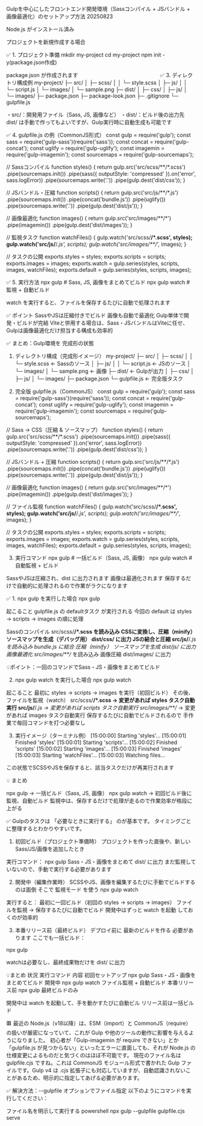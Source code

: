 Gulpを中心にしたフロントエンド開発環境（Sassコンパイル + JSバンドル + 画像最適化）のセットアップ方法 20250823

Node.js がインストール済み

プロジェクトを新規作成する場合

✅ 1. プロジェクト準備
mkdir my-project
cd my-project
npm init -y(package.json作成)

package.json が作成されます
　　　　　　　　　　　　　　　
✅ 3. ディレクトリ構成例
my-project/
├─ src/
│  ├─ scss/
│  │   └─ style.scss
│  ├─ js/
│  │   └─ script.js
│  └─ images/
│      └─ sample.png
├─ dist/
│  ├─ css/
│  ├─ js/
│  └─ images/
├─ package.json
├─ package-look.json
├─ .gitignore
└─ gulpfile.js

・src/：開発用ファイル（Sass, JS, 画像など）
・dist/：ビルド後の出力先
dist/ は手動で作ってもよいですが、Gulp実行時に自動生成も可能です

✅ 4. gulpfile.js の例（CommonJS形式）
const gulp = require('gulp');
const sass = require('gulp-sass')(require('sass'));
const concat = require('gulp-concat');
const uglify = require('gulp-uglify');
const imagemin = require('gulp-imagemin');
const sourcemaps = require('gulp-sourcemaps');

// Sassコンパイル
function styles() {
  return gulp.src('src/scss/**/*.scss')
    .pipe(sourcemaps.init())
    .pipe(sass({ outputStyle: 'compressed' }).on('error', sass.logError))
    .pipe(sourcemaps.write('.'))
    .pipe(gulp.dest('dist/css'));
}

// JSバンドル・圧縮
function scripts() {
  return gulp.src('src/js/**/*.js')
    .pipe(sourcemaps.init())
    .pipe(concat('bundle.js'))
    .pipe(uglify())
    .pipe(sourcemaps.write('.'))
    .pipe(gulp.dest('dist/js'));
}

// 画像最適化
function images() {
  return gulp.src('src/images/**/*')
    .pipe(imagemin())
    .pipe(gulp.dest('dist/images'));
}

// 監視タスク
function watchFiles() {
  gulp.watch('src/scss/**/*.scss', styles);
  gulp.watch('src/js/**/*.js', scripts);
  gulp.watch('src/images/**/*', images);
}

// タスクの公開
exports.styles = styles;
exports.scripts = scripts;
exports.images = images;
exports.watch = gulp.series(styles, scripts, images, watchFiles);
exports.default = gulp.series(styles, scripts, images);

✅ 5. 実行方法
npx gulp          # Sass, JS, 画像をまとめてビルド
npx gulp watch    # 監視 + 自動ビルド

watch を実行すると、ファイルを保存するたびに自動で処理されます

✅ ポイント
SassやJSは圧縮付きでビルド
画像も自動で最適化
Gulp単体で開発・ビルドが完結
Viteと併用する場合は、Sass・JSバンドルはViteに任せ、Gulpは画像最適化だけ担当する構成も効率的


✅ まとめ：Gulp環境を 完成形の状態
1. ディレクトリ構成（完成形イメージ）
my-project/
├─ src/
│  ├─ scss/
│  │   └─ style.scss       ← Sassのソース
│  ├─ js/
│  │   └─ script.js        ← JSのソース
│  └─ images/
│      └─ sample.png       ← 画像
├─ dist/                   ← Gulpが出力
│  ├─ css/
│  ├─ js/
│  └─ images/
├─ package.json
└─ gulpfile.js             ← 完全版タスク

2. 完全版 gulpfile.js（CommonJS）
const gulp = require('gulp');
const sass = require('gulp-sass')(require('sass'));
const concat = require('gulp-concat');
const uglify = require('gulp-uglify');
const imagemin = require('gulp-imagemin');
const sourcemaps = require('gulp-sourcemaps');

// Sass → CSS（圧縮 & ソースマップ）
function styles() {
  return gulp.src('src/scss/**/*.scss')
    .pipe(sourcemaps.init())
    .pipe(sass({ outputStyle: 'compressed' }).on('error', sass.logError))
    .pipe(sourcemaps.write('.'))
    .pipe(gulp.dest('dist/css'));
}

// JSバンドル + 圧縮
function scripts() {
  return gulp.src('src/js/**/*.js')
    .pipe(sourcemaps.init())
    .pipe(concat('bundle.js'))
    .pipe(uglify())
    .pipe(sourcemaps.write('.'))
    .pipe(gulp.dest('dist/js'));
}

// 画像最適化
function images() {
  return gulp.src('src/images/**/*')
    .pipe(imagemin())
    .pipe(gulp.dest('dist/images'));
}

// ファイル監視
function watchFiles() {
  gulp.watch('src/scss/**/*.scss', styles);
  gulp.watch('src/js/**/*.js', scripts);
  gulp.watch('src/images/**/*', images);
}

// タスクの公開
exports.styles = styles;
exports.scripts = scripts;
exports.images = images;
exports.watch = gulp.series(styles, scripts, images, watchFiles);
exports.default = gulp.series(styles, scripts, images);

3. 実行コマンド
npx gulp          # 一括ビルド（Sass, JS, 画像）
npx gulp watch    # 自動監視 + ビルド

SassやJSは圧縮され、dist に出力されます
画像は最適化されます
保存するだけで自動的に処理されるので作業がラクになります


✅ 1. npx gulp を実行した場合
npx gulp

起こること
gulpfile.js の defaultタスク が実行される
今回の default は styles → scripts → images の順に処理

Sassのコンパイル
src/scss/**/*.scss を読み込み
CSSに変換し、圧縮（minify）
ソースマップを生成（デバッグ用）
dist/css/ に出力
JSの結合と圧縮
src/js/**/*.js を読み込み
bundle.js に結合
圧縮（minify）
ソースマップを生成
dist/js/ に出力
画像最適化
src/images/**/* を読み込み
画像圧縮
dist/images/ に出力

💡ポイント：一回のコマンドでSass・JS・画像をまとめてビルド

2. npx gulp watch を実行した場合
npx gulp watch

起こること
最初に styles → scripts → images を実行（初回ビルド）
その後、ファイルを監視（watch）
src/scss/**/*.scss → 変更があれば styles タスク自動実行
src/js/**/*.js → 変更があれば scripts タスク自動実行
src/images/**/* → 変更があれば images タスク自動実行
保存するたびに自動でビルドされるので 手作業で毎回コマンドを打つ必要なし

3. 実行イメージ（ターミナル例）
[15:00:00] Starting 'styles'...
[15:00:01] Finished 'styles'
[15:00:01] Starting 'scripts'...
[15:00:02] Finished 'scripts'
[15:00:02] Starting 'images'...
[15:00:03] Finished 'images'
[15:00:03] Starting 'watchFiles'...
[15:00:03] Watching files...

この状態でSCSSやJSを保存すると、該当タスクだけが再実行されます

💡 まとめ

npx gulp → 一括ビルド（Sass, JS, 画像）
npx gulp watch → 初回ビルド後に監視、自動ビルド
監視中は、保存するだけで処理が走るので作業効率が格段に上がる


✅ Gulpのタスクは 「必要なときに実行する」 のが基本です。
タイミングごとに整理するとわかりやすいです。

1. 初回ビルド（プロジェクト準備時）
プロジェクトを作った直後や、新しいSass/JS/画像を追加したとき

実行コマンド：
npx gulp
Sass・JS・画像をまとめて dist/ に出力
まだ監視していないので、手動で実行する必要があります

2. 開発中（編集作業時）
SCSSやJS、画像を編集するたびに手動でビルドするのは面倒
そこで 監視モード を使う
npx gulp watch

実行すると：
最初に一回ビルド（初回の styles → scripts → images）
ファイルを監視 → 保存するたびに自動でビルド
開発中はずっと watch を起動 しておくのが効率的

3. 本番リリース前（最終ビルド）
デプロイ前に 最新のビルドを作る 必要があります
ここでも一括ビルド：

npx gulp

watchは必要なし、最終成果物だけを dist/ に出力

💡まとめ
状況	           実行コマンド	     内容
初回セットアップ	npx gulp	     Sass・JS・画像をまとめてビルド
開発中	           npx gulp watch	ファイル監視 + 自動ビルド
本番リリース前	    npx gulp    	 最終ビルドのみ

開発中は watch を起動して、手を動かすたびに自動ビル
リリース前は一括ビルド

🟥 最近の Node.js（v18以降）は、ESM（import）と CommonJS（require）の扱いが厳密になっていて、これが Gulp や他のツールの動作に影響を与えるようになりました。
初心者が「Gulp-imagemin が require できない」とか「gulpfile.js が見つからない」といったエラーに直面しても、それが Node.js の仕様変更によるものだと気づくのはほぼ不可能です。
現在のファイル名は gulpfile.cjs ですね。これは CommonJS モジュール形式で書かれた Gulp ファイルです。Gulp v4 は .cjs 拡張子にも対応していますが、自動認識されないことがあるため、明示的に指定してあげる必要があります。

✅ 解決方法：--gulpfile オプションでファイル指定
以下のようにコマンドを実行してください：

ファイル名を明示して実行する
powershell
npx gulp --gulpfile gulpfile.cjs serve
